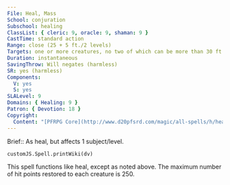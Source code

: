 ```yaml
---
File: Heal, Mass
School: conjuration
Subschool: healing
ClassList: { cleric: 9, oracle: 9, shaman: 9 }
CastTime: standard action
Range: close (25 + 5 ft./2 levels)
Targets: one or more creatures, no two of which can be more than 30 ft. apart
Duration: instantaneous
SavingThrow: Will negates (harmless)
SR: yes (harmless)
Components:
  V: yes
  S: yes
SLALevel: 9
Domains: { Healing: 9 }
Patron: { Devotion: 18 }
Copyright:
  Content: "[PFRPG Core](http://www.d20pfsrd.com/magic/all-spells/h/heal)"
---
```

Brief:: As heal, but affects 1 subject/level.

```dataviewjs
customJS.Spell.printWiki(dv)
```

This spell functions like heal, except as noted above. The maximum number of hit points restored to each creature is 250.
